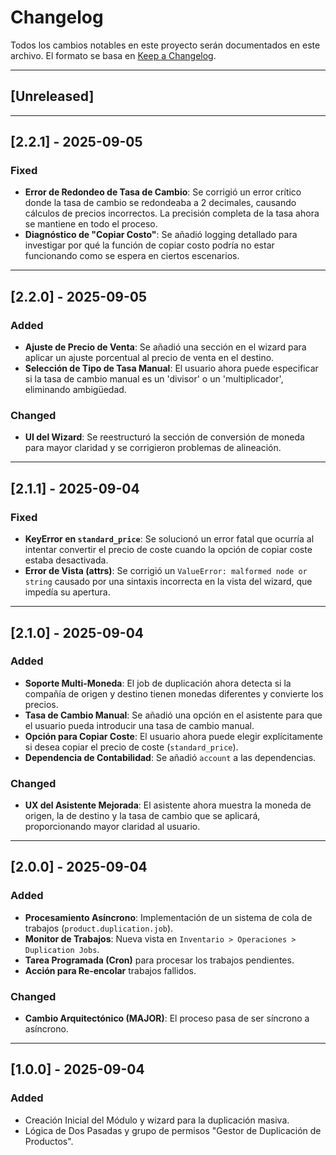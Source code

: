 # Changelog

Todos los cambios notables en este proyecto serán documentados en este archivo.
El formato se basa en [Keep a Changelog](https://keepachangelog.com/en/1.0.0/).

---
## [Unreleased]

---
## [2.2.1] - 2025-09-05

### Fixed
- **Error de Redondeo de Tasa de Cambio**: Se corrigió un error crítico donde la tasa de cambio se redondeaba a 2 decimales, causando cálculos de precios incorrectos. La precisión completa de la tasa ahora se mantiene en todo el proceso.
- **Diagnóstico de "Copiar Costo"**: Se añadió logging detallado para investigar por qué la función de copiar costo podría no estar funcionando como se espera en ciertos escenarios.

---
## [2.2.0] - 2025-09-05

### Added
- **Ajuste de Precio de Venta**: Se añadió una sección en el wizard para aplicar un ajuste porcentual al precio de venta en el destino.
- **Selección de Tipo de Tasa Manual**: El usuario ahora puede especificar si la tasa de cambio manual es un 'divisor' o un 'multiplicador', eliminando ambigüedad.

### Changed
- **UI del Wizard**: Se reestructuró la sección de conversión de moneda para mayor claridad y se corrigieron problemas de alineación.

---
## [2.1.1] - 2025-09-04

### Fixed
- **KeyError en `standard_price`**: Se solucionó un error fatal que ocurría al intentar convertir el precio de coste cuando la opción de copiar coste estaba desactivada.
- **Error de Vista (attrs)**: Se corrigió un `ValueError: malformed node or string` causado por una sintaxis incorrecta en la vista del wizard, que impedía su apertura.

---
## [2.1.0] - 2025-09-04

### Added
- **Soporte Multi-Moneda**: El job de duplicación ahora detecta si la compañía de origen y destino tienen monedas diferentes y convierte los precios.
- **Tasa de Cambio Manual**: Se añadió una opción en el asistente para que el usuario pueda introducir una tasa de cambio manual.
- **Opción para Copiar Coste**: El usuario ahora puede elegir explícitamente si desea copiar el precio de coste (`standard_price`).
- **Dependencia de Contabilidad**: Se añadió `account` a las dependencias.

### Changed
- **UX del Asistente Mejorada**: El asistente ahora muestra la moneda de origen, la de destino y la tasa de cambio que se aplicará, proporcionando mayor claridad al usuario.

---
## [2.0.0] - 2025-09-04

### Added
- **Procesamiento Asíncrono**: Implementación de un sistema de cola de trabajos (`product.duplication.job`).
- **Monitor de Trabajos**: Nueva vista en `Inventario > Operaciones > Duplication Jobs`.
- **Tarea Programada (Cron)** para procesar los trabajos pendientes.
- **Acción para Re-encolar** trabajos fallidos.

### Changed
- **Cambio Arquitectónico (MAJOR)**: El proceso pasa de ser síncrono a asíncrono.

---
## [1.0.0] - 2025-09-04

### Added
- Creación Inicial del Módulo y wizard para la duplicación masiva.
- Lógica de Dos Pasadas y grupo de permisos "Gestor de Duplicación de Productos".